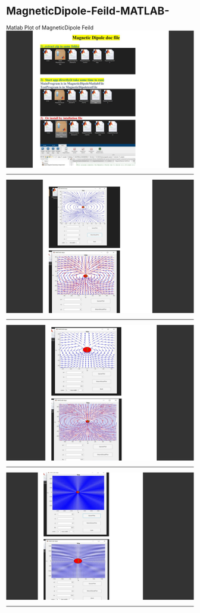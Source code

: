# MagneticDipole-Feild-MATLAB-
Matlab Plot of MagneticDipole Feild 
<img src="Images/4.jpg"><hr>
<img src="Images/1.jpg"><hr>
<img src="Images/2.jpg"><hr>
<img src="Images/3.jpg"><hr>
